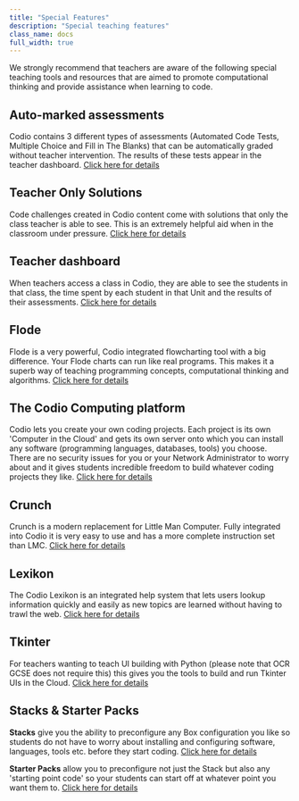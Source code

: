 ```yaml
---
title: "Special Features"
description: "Special teaching features"
class_name: docs
full_width: true
---
```


We strongly recommend that teachers are aware of the following special teaching tools and resources that are aimed to promote computational thinking and provide assistance when learning to code.

## Auto-marked assessments
Codio contains 3 different types of assessments (Automated Code Tests, Multiple Choice and Fill in The Blanks) that can be automatically graded without teacher intervention. The results of these tests appear in the teacher dashboard.
[Click here for details](/docs/teacher/special/automarked)

## Teacher Only Solutions
Code challenges created in Codio content come with solutions that only the class teacher is able to see. This is an extremely helpful aid when in the classroom under pressure.
[Click here for details](/docs/teacher/special/tsolutions)

## Teacher dashboard
When teachers access a class in Codio, they are able to see the students in that class, the time spent by each student in that Unit and the results of their assessments.
[Click here for details](/docs/teacher/special/tdashboard)

## Flode
Flode is a very powerful, Codio integrated flowcharting tool with a big difference. Your Flode charts can run like real programs. This makes it a superb way of teaching programming concepts, computational thinking and algorithms.
[Click here for details](/docs/teacher/special/flode)

## The Codio Computing platform
Codio lets you create your own coding projects. Each project is its own 'Computer in the Cloud' and gets its own server onto which you can install any software (programming languages, databases, tools) you choose. There are no security issues for you or your Network Administrator to worry about and it gives students incredible freedom to build whatever coding projects they like.
[Click here for details](/docs/teacher/special/boxes)

## Crunch
Crunch is a modern replacement for Little Man Computer. Fully integrated into Codio it is very easy to use and has a more complete instruction set than LMC. 
[Click here for details](/docs/teacher/special/crunch)

## Lexikon
The Codio Lexikon is an integrated help system that lets users lookup information quickly and easily as new topics are learned without having to trawl the web.
[Click here for details](/docs/tuts/lexikon)

## Tkinter
For teachers wanting to teach UI building with Python (please note that OCR GCSE does not require this) this gives you the tools to build and run Tkinter UIs in the Cloud.
[Click here for details](/docs/teacher/special/tkinter)


## Stacks & Starter Packs
**Stacks** give you the ability to preconfigure any Box configuration you like so students do not have to worry about installing and configuring software, languages, tools etc. before they start coding.
[Click here for details](/docs/teacher/special/stacks)

**Starter Packs** allow you to preconfigure not just the Stack but also any 'starting point code' so your students can start off at whatever point you want them to.
[Click here for details](/docs/teacher/special/packs)


